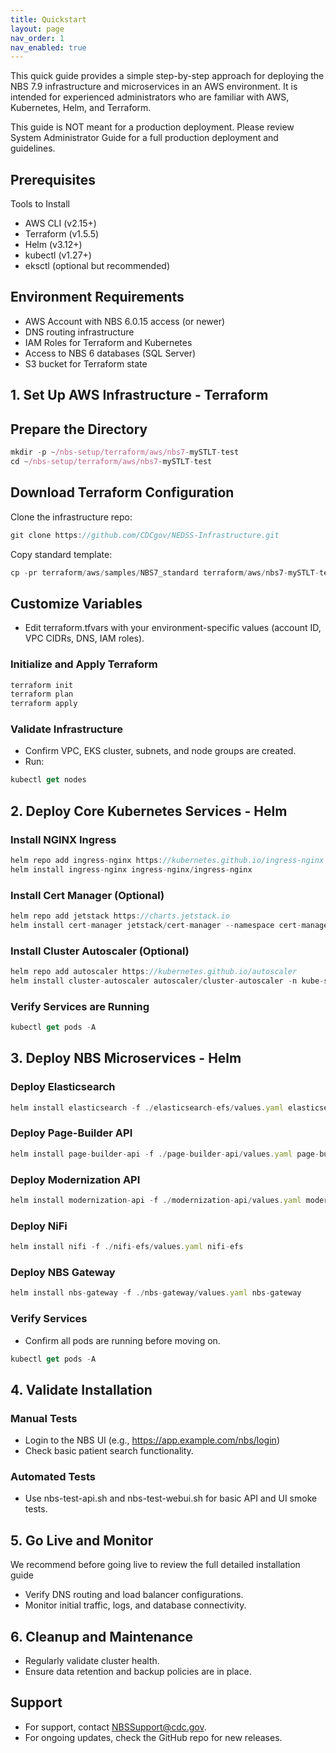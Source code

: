 ```yaml
---
title: Quickstart
layout: page
nav_order: 1
nav_enabled: true
---
```


This quick guide provides a simple step-by-step approach for deploying the NBS 7.9 infrastructure and microservices in an AWS environment. It is intended for experienced administrators who are familiar with AWS, Kubernetes, Helm, and Terraform. 

This guide is NOT meant for a production deployment. Please review System Administrator Guide for a full production deployment and guidelines.


## Prerequisites
Tools to Install
- AWS CLI (v2.15+)
- Terraform (v1.5.5)
- Helm (v3.12+)
- kubectl (v1.27+)
- eksctl (optional but recommended)

## Environment Requirements
- AWS Account with NBS 6.0.15 access (or newer)
- DNS routing infrastructure
- IAM Roles for Terraform and Kubernetes
- Access to NBS 6 databases (SQL Server)
- S3 bucket for Terraform state

## 1. Set Up AWS Infrastructure - Terraform


## Prepare the Directory
```js
mkdir -p ~/nbs-setup/terraform/aws/nbs7-mySTLT-test
cd ~/nbs-setup/terraform/aws/nbs7-mySTLT-test
```

## Download Terraform Configuration
Clone the infrastructure repo:
```js
git clone https://github.com/CDCgov/NEDSS-Infrastructure.git
```
Copy standard template:
```js
cp -pr terraform/aws/samples/NBS7_standard terraform/aws/nbs7-mySTLT-test
```

## Customize Variables
- Edit terraform.tfvars with your environment-specific values (account ID, VPC CIDRs, DNS, IAM roles).

### Initialize and Apply Terraform
```js
terraform init
terraform plan
terraform apply
```

### Validate Infrastructure
- Confirm VPC, EKS cluster, subnets, and node groups are created.
- Run:
```js
kubectl get nodes
```

## 2. Deploy Core Kubernetes Services - Helm
### Install NGINX Ingress
```js
helm repo add ingress-nginx https://kubernetes.github.io/ingress-nginx
helm install ingress-nginx ingress-nginx/ingress-nginx
```

### Install Cert Manager (Optional)
```js
helm repo add jetstack https://charts.jetstack.io
helm install cert-manager jetstack/cert-manager --namespace cert-manager --create-namespace --set installCRDs=true
```

### Install Cluster Autoscaler (Optional)
```js
helm repo add autoscaler https://kubernetes.github.io/autoscaler
helm install cluster-autoscaler autoscaler/cluster-autoscaler -n kube-system
```

### Verify Services are Running
```js
kubectl get pods -A
```

## 3. Deploy NBS Microservices - Helm
### Deploy Elasticsearch
```js
helm install elasticsearch -f ./elasticsearch-efs/values.yaml elasticsearch-efs
```

### Deploy Page-Builder API
```js
helm install page-builder-api -f ./page-builder-api/values.yaml page-builder-api
```

### Deploy Modernization API
```js
helm install modernization-api -f ./modernization-api/values.yaml modernization-api
```

### Deploy NiFi
```js
helm install nifi -f ./nifi-efs/values.yaml nifi-efs
```

### Deploy NBS Gateway
```js
helm install nbs-gateway -f ./nbs-gateway/values.yaml nbs-gateway
```

### Verify Services
- Confirm all pods are running before moving on.
```js
kubectl get pods -A
```

## 4. Validate Installation
### Manual Tests
- Login to the NBS UI (e.g., https://app.example.com/nbs/login)
- Check basic patient search functionality.

### Automated Tests
- Use nbs-test-api.sh and nbs-test-webui.sh for basic API and UI smoke tests.

## 5. Go Live and Monitor
We recommend before going live to review the full detailed installation guide
- Verify DNS routing and load balancer configurations.
- Monitor initial traffic, logs, and database connectivity.

## 6. Cleanup and Maintenance
- Regularly validate cluster health.
- Ensure data retention and backup policies are in place.

## Support
- For support, contact NBSSupport@cdc.gov.
- For ongoing updates, check the GitHub repo for new releases.